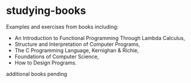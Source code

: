 # studying-books
Examples and exercises from books including:
- An Introduction to Functional Programming Through Lambda Calculus,
- Structure and Interpretation of Computer Programs,
- The C Programming Language, Kernighan & Richie,
- Foundations of Computer Science,
- How to Design Programs.

additional books pending

